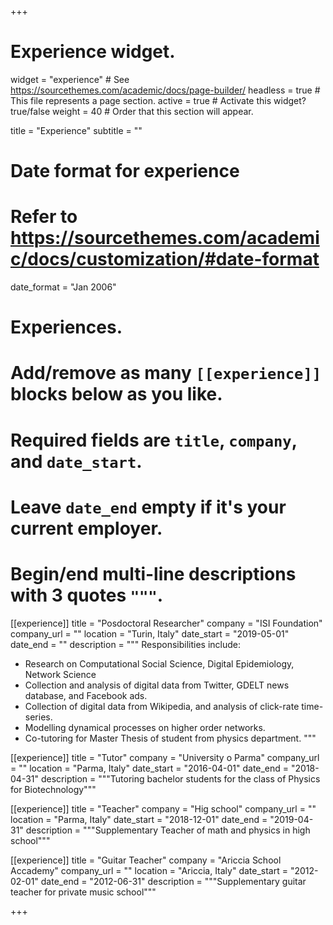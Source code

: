 +++
# Experience widget.
widget = "experience"  # See https://sourcethemes.com/academic/docs/page-builder/
headless = true  # This file represents a page section.
active = true  # Activate this widget? true/false
weight = 40  # Order that this section will appear.

title = "Experience"
subtitle = ""

# Date format for experience
#   Refer to https://sourcethemes.com/academic/docs/customization/#date-format
date_format = "Jan 2006"

# Experiences.
#   Add/remove as many `[[experience]]` blocks below as you like.
#   Required fields are `title`, `company`, and `date_start`.
#   Leave `date_end` empty if it's your current employer.
#   Begin/end multi-line descriptions with 3 quotes `"""`.
[[experience]]
  title = "Posdoctoral Researcher"
  company = "ISI Foundation"
  company_url = ""
  location = "Turin, Italy"
  date_start = "2019-05-01"
  date_end = ""
  description = """
  Responsibilities include:

  * Research on Computational Social Science, Digital Epidemiology, Network Science
  * Collection and analysis of digital data from Twitter, GDELT news database, and Facebook ads.
  * Collection of digital data from Wikipedia, and analysis of click-rate time-series. 
  * Modelling dynamical processes on higher order networks.
  * Co-tutoring for Master Thesis of student from physics department.
  """

[[experience]]
  title = "Tutor"
  company = "University o Parma"
  company_url = ""
  location = "Parma, Italy"
  date_start = "2016-04-01"
  date_end = "2018-04-31"
  description = """Tutoring bachelor students for the class of Physics for Biotechnology"""

[[experience]]
  title = "Teacher"
  company = "Hig school"
  company_url = ""
  location = "Parma, Italy"
  date_start = "2018-12-01"
  date_end = "2019-04-31"
  description = """Supplementary Teacher of math and physics in high school"""

[[experience]]
  title = "Guitar Teacher"
  company = "Ariccia School Accademy"
  company_url = ""
  location = "Ariccia, Italy"
  date_start = "2012-02-01"
  date_end = "2012-06-31"
  description = """Supplementary guitar teacher for private music school"""


+++
